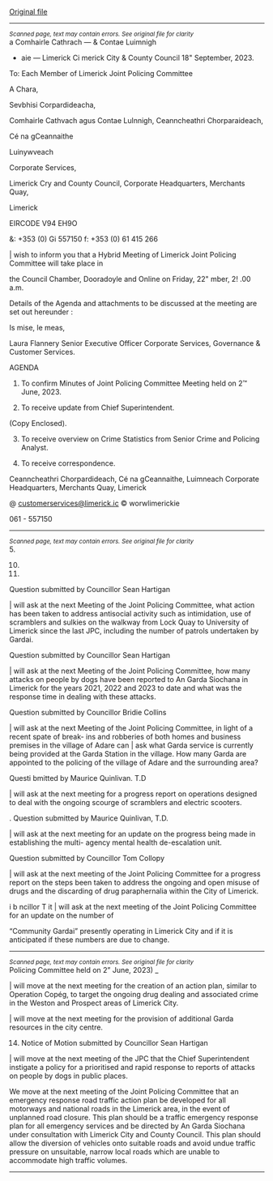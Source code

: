 [Original file](https://www.limerick.ie/sites/default/files/media/documents/2023-09/00-Agenda-Meeting-of-Joint-Policing-Committee-22nd-September-2023.pdf)

---
*<small>Scanned page, text may contain errors. See original file for clarity</small>*  
a Comhairle Cathrach
— & Contae Luimnigh
* aie — Limerick Ci
merick City
& County Council
18" September, 2023.

To: Each Member of Limerick Joint Policing Committee

A Chara,

Sevbhisi Corpardideacha,

Comhairle Cathvach agus Contae Lulnnigh,
Ceanncheathri Chorparaideach,

Cé na gCeannaithe

Luinywveach

Corporate Services,

Limerick Cry and County Council,
Corporate Headquarters,
Merchants Quay,

Limerick

EIRCODE V94 EH9O

&: +353 (0) Gi 557150
f: +353 (0) 61 415 266

| wish to inform you that a Hybrid Meeting of Limerick Joint Policing Committee will take place in

the Council Chamber, Dooradoyle and Online on Friday, 22" mber, 2! .00 a.m.

Details of the Agenda and attachments to be discussed at the meeting are set out hereunder :

Is mise, le meas,

Laura Flannery
Senior Executive Officer
Corporate Services, Governance & Customer Services.

AGENDA

1. To confirm Minutes of Joint Policing Committee Meeting held on 2™ June, 2023.

2. To receive update from Chief Superintendent.

(Copy Enclosed).

3. To receive overview on Crime Statistics from Senior Crime and Policing Analyst.

4. To receive correspondence.

Ceanncheathri Chorpardideach, Cé na gCeannaithe, Luimneach
Corporate Headquarters, Merchants Quay, Limerick

@ customerservices@limerick.ic
© worwlimerickie

061 - 557150


---
*<small>Scanned page, text may contain errors. See original file for clarity</small>*  
5.

10.

11.

Question submitted by Councillor Sean Hartigan

| will ask at the next Meeting of the Joint Policing Committee, what action has been taken to
address antisocial activity such as intimidation, use of scramblers and sulkies on the walkway
from Lock Quay to University of Limerick since the last JPC, including the number of patrols
undertaken by Gardai.

Question submitted by Councillor Sean Hartigan

| will ask at the next Meeting of the Joint Policing Committee, how many attacks on people by
dogs have been reported to An Garda Siochana in Limerick for the years 2021, 2022 and 2023 to
date and what was the response time in dealing with these attacks.

Question submitted by Councillor Bridie Collins

| will ask at the next Meeting of the Joint Policing Committee, in light of a recent spate of break-
ins and robberies of both homes and business premises in the village of Adare can | ask what
Garda service is currently being provided at the Garda Station in the village. How many Garda
are appointed to the policing of the village of Adare and the surrounding area?

Questi bmitted by Maurice Quinlivan. T.D

| will ask at the next meeting for a progress report on operations designed to deal with the
ongoing scourge of scramblers and electric scooters.

. Question submitted by Maurice Quinlivan, T.D.

| will ask at the next meeting for an update on the progress being made in establishing the multi-
agency mental health de-escalation unit.

Question submitted by Councillor Tom Collopy

| will ask at the next meeting of the Joint Policing Committee for a progress report on the steps
been taken to address the ongoing and open misuse of drugs and the discarding of drug
paraphernalia within the City of Limerick.

i b ncillor T it
| will ask at the next meeting of the Joint Policing Committee for an update on the number of

“Community Gardai” presently operating in Limerick City and if it is anticipated if these numbers
are due to change.


---
*<small>Scanned page, text may contain errors. See original file for clarity</small>*  
Policing Committee held on 2” June, 2023) _

| will move at the next meeting for the creation of an action plan, similar to Operation Copég, to
target the ongoing drug dealing and associated crime in the Weston and Prospect areas of
Limerick City.

| will move at the next meeting for the provision of additional Garda resources in the city centre.

14. Notice of Motion submitted by Councillor Sean Hartigan

| will move at the next meeting of the JPC that the Chief Superintendent instigate a policy for a
prioritised and rapid response to reports of attacks on people by dogs in public places.

We move at the next meeting of the Joint Policing Committee that an emergency response road
traffic action plan be developed for all motorways and national roads in the Limerick area, in the
event of unplanned road closure. This plan should be a traffic emergency response plan for all
emergency services and be directed by An Garda Siochana under consultation with Limerick City
and County Council. This plan should allow the diversion of vehicles onto suitable roads and
avoid undue traffic pressure on unsuitable, narrow local roads which are unable to
accommodate high traffic volumes.


---
